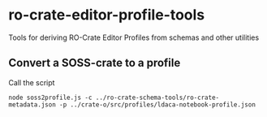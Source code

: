 # ro-crate-editor-profile-tools

Tools for deriving RO-Crate Editor Profiles from schemas and other utilities

## Convert a SOSS-crate to a profile

Call the script


```
node soss2profile.js -c ../ro-crate-schema-tools/ro-crate-metadata.json -p ../crate-o/src/profiles/ldaca-notebook-profile.json
```